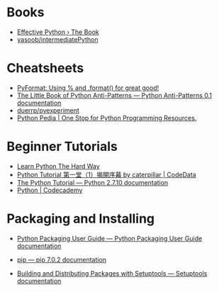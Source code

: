 # Books

* [Effective Python › The Book](http://www.effectivepython.com/)
* [yasoob/intermediatePython](https://github.com/yasoob/intermediatePython)

# Cheatsheets

* [PyFormat: Using % and .format() for great good!](http://pyformat.info)
* [The Little Book of Python Anti-Patterns — Python Anti-Patterns 0.1
  documentation](http://docs.quantifiedcode.com/python-anti-patterns/index.html)
* [duerrp/pyexperiment](https://github.com/duerrp/pyexperiment)
* [Python Pedia | One Stop for Python Programming Resources.](https://pythonpedia.com/)

# Beginner Tutorials

* [Learn Python The Hard Way](http://learnpythonthehardway.org/book/)
* [Python Tutorial 第一堂（1）揭開序幕 by caterpillar | CodeData](http://www.codedata.com.tw/python/python-tutorial-the-1st-class-1-preface)
* [The Python Tutorial — Python 2.7.10 documentation](https://docs.python.org/2/tutorial/)
* [Python | Codecademy](https://www.codecademy.com/en/tracks/python)

# Packaging and Installing

* [Python Packaging User Guide — Python Packaging User Guide
documentation](https://packaging.python.org/en/latest/index.html)

* [pip — pip 7.0.2 documentation](https://pip.pypa.io/en/stable/)

* [Building and Distributing Packages with Setuptools — Setuptools
documentation](http://pythonhosted.org/setuptools/setuptools.html)

